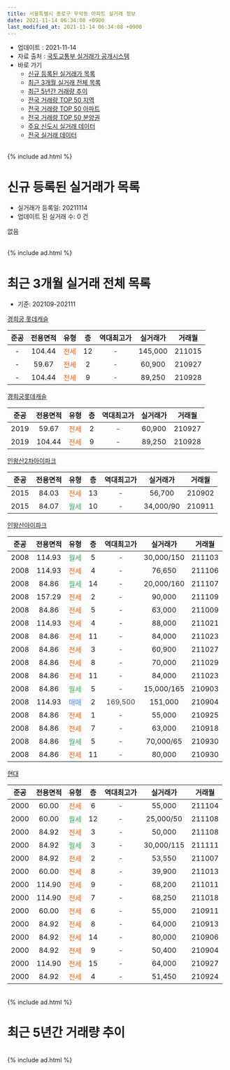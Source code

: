 ```yaml
---
title: 서울특별시 종로구 무악동 아파트 실거래 정보
date: 2021-11-14 06:34:08 +0900
last_modified_at: 2021-11-14 06:34:08 +0900
---
```


* 업데이트 : 2021-11-14
* 자료 출처 : [국토교통부 실거래가 공개시스템](http://rt.molit.go.kr)
* 바로 가기
    * [신규 등록된 실거래가 목록](#신규-등록된-실거래가-목록)
    * [최근 3개월 실거래 전체 목록](#최근-3개월-실거래-전체-목록)
    * [최근 5년간 거래량 추이](#최근-5년간-거래량-추이)
    * [전국 거래량 TOP 50 지역](https://inasie.github.io/apt-trade-info/최근-3개월-전국에서-가장-거래가-많이-발생한-지역)
    * [전국 거래량 TOP 50 아파트](https://inasie.github.io/apt-trade-info/최근-3개월-전국에서-가장-거래가-많이-발생한-아파트)
    * [전국 거래량 TOP 50 분양권](https://inasie.github.io/apt-trade-info/최근-3개월-전국에서-가장-거래가-많이-발생한-분양권)
    * [주요 신도시 실거래 데이터](https://inasie.github.io/apt-trade-info/주요-신도시)
    * [전국 실거래 데이터](https://inasie.github.io/apt-trade-info/전국)
<br>
{% include ad.html %}
<br>

# 신규 등록된 실거래가 목록
* 실거래가 등록일: 20211114
* 업데이트 된 실거래 수: 0 건

없음

<br>
{% include ad.html %}
<br>

# 최근 3개월 실거래 전체 목록
* 기준: 202109-202111


[경희궁 롯데캐슬](https://search.naver.com/search.naver?query=%EC%84%9C%EC%9A%B8%ED%8A%B9%EB%B3%84%EC%8B%9C+%EC%A2%85%EB%A1%9C%EA%B5%AC+%EB%AC%B4%EC%95%85%EB%8F%99+%EA%B2%BD%ED%9D%AC%EA%B6%81+%EB%A1%AF%EB%8D%B0%EC%BA%90%EC%8A%AC)

|준공|전용면적|유형|층|역대최고가|실거래가|거래월|
|:---:|:---:|:---:|:---:|:---:|:---:|:---:|
|-|104.44|<span style="color:#ff5a00">전세</span>|12|<span style="color:#444444">-</span>|145,000|211015|
|-|59.67|<span style="color:#ff5a00">전세</span>|2|<span style="color:#444444">-</span>|60,900|210927|
|-|104.44|<span style="color:#ff5a00">전세</span>|9|<span style="color:#444444">-</span>|89,250|210928|

[경희궁롯데캐슬](https://search.naver.com/search.naver?query=%EC%84%9C%EC%9A%B8%ED%8A%B9%EB%B3%84%EC%8B%9C+%EC%A2%85%EB%A1%9C%EA%B5%AC+%EB%AC%B4%EC%95%85%EB%8F%99+%EA%B2%BD%ED%9D%AC%EA%B6%81%EB%A1%AF%EB%8D%B0%EC%BA%90%EC%8A%AC)

|준공|전용면적|유형|층|역대최고가|실거래가|거래월|
|:---:|:---:|:---:|:---:|:---:|:---:|:---:|
|2019|59.67|<span style="color:#ff5a00">전세</span>|2|<span style="color:#444444">-</span>|60,900|210927|
|2019|104.44|<span style="color:#ff5a00">전세</span>|9|<span style="color:#444444">-</span>|89,250|210928|

[인왕산2차아이파크](https://search.naver.com/search.naver?query=%EC%84%9C%EC%9A%B8%ED%8A%B9%EB%B3%84%EC%8B%9C+%EC%A2%85%EB%A1%9C%EA%B5%AC+%EB%AC%B4%EC%95%85%EB%8F%99+%EC%9D%B8%EC%99%95%EC%82%B02%EC%B0%A8%EC%95%84%EC%9D%B4%ED%8C%8C%ED%81%AC)

|준공|전용면적|유형|층|역대최고가|실거래가|거래월|
|:---:|:---:|:---:|:---:|:---:|:---:|:---:|
|2015|84.03|<span style="color:#ff5a00">전세</span>|13|<span style="color:#444444">-</span>|56,700|210902|
|2015|84.07|<span style="color:#34a853">월세</span>|10|<span style="color:#444444">-</span>|34,000/90|210911|

[인왕산아이파크](https://search.naver.com/search.naver?query=%EC%84%9C%EC%9A%B8%ED%8A%B9%EB%B3%84%EC%8B%9C+%EC%A2%85%EB%A1%9C%EA%B5%AC+%EB%AC%B4%EC%95%85%EB%8F%99+%EC%9D%B8%EC%99%95%EC%82%B0%EC%95%84%EC%9D%B4%ED%8C%8C%ED%81%AC)

|준공|전용면적|유형|층|역대최고가|실거래가|거래월|
|:---:|:---:|:---:|:---:|:---:|:---:|:---:|
|2008|114.93|<span style="color:#34a853">월세</span>|5|<span style="color:#444444">-</span>|30,000/150|211103|
|2008|114.93|<span style="color:#ff5a00">전세</span>|4|<span style="color:#444444">-</span>|76,650|211106|
|2008|84.86|<span style="color:#34a853">월세</span>|14|<span style="color:#444444">-</span>|20,000/160|211107|
|2008|157.29|<span style="color:#ff5a00">전세</span>|2|<span style="color:#444444">-</span>|90,000|211109|
|2008|84.86|<span style="color:#ff5a00">전세</span>|5|<span style="color:#444444">-</span>|63,000|211009|
|2008|114.93|<span style="color:#ff5a00">전세</span>|4|<span style="color:#444444">-</span>|88,000|211021|
|2008|84.86|<span style="color:#ff5a00">전세</span>|11|<span style="color:#444444">-</span>|84,000|211023|
|2008|84.86|<span style="color:#ff5a00">전세</span>|3|<span style="color:#444444">-</span>|60,900|211027|
|2008|84.86|<span style="color:#ff5a00">전세</span>|8|<span style="color:#444444">-</span>|70,000|211029|
|2008|84.86|<span style="color:#ff5a00">전세</span>|11|<span style="color:#444444">-</span>|84,000|211023|
|2008|84.86|<span style="color:#34a853">월세</span>|5|<span style="color:#444444">-</span>|15,000/165|210903|
|2008|114.93|<span style="color:#4285f3">매매</span>|2|<span style="color:#444444">169,500</span>|151,000|210904|
|2008|84.86|<span style="color:#ff5a00">전세</span>|1|<span style="color:#444444">-</span>|55,000|210925|
|2008|84.86|<span style="color:#ff5a00">전세</span>|7|<span style="color:#444444">-</span>|63,000|210918|
|2008|84.86|<span style="color:#34a853">월세</span>|5|<span style="color:#444444">-</span>|70,000/65|210930|
|2008|84.86|<span style="color:#ff5a00">전세</span>|11|<span style="color:#444444">-</span>|80,000|210930|

[현대](https://search.naver.com/search.naver?query=%EC%84%9C%EC%9A%B8%ED%8A%B9%EB%B3%84%EC%8B%9C+%EC%A2%85%EB%A1%9C%EA%B5%AC+%EB%AC%B4%EC%95%85%EB%8F%99+%ED%98%84%EB%8C%80)

|준공|전용면적|유형|층|역대최고가|실거래가|거래월|
|:---:|:---:|:---:|:---:|:---:|:---:|:---:|
|2000|60.00|<span style="color:#ff5a00">전세</span>|6|<span style="color:#444444">-</span>|55,000|211104|
|2000|60.00|<span style="color:#34a853">월세</span>|12|<span style="color:#444444">-</span>|25,000/50|211108|
|2000|84.92|<span style="color:#ff5a00">전세</span>|3|<span style="color:#444444">-</span>|50,000|211108|
|2000|84.92|<span style="color:#34a853">월세</span>|3|<span style="color:#444444">-</span>|30,000/115|211111|
|2000|84.92|<span style="color:#ff5a00">전세</span>|2|<span style="color:#444444">-</span>|53,550|211007|
|2000|60.00|<span style="color:#ff5a00">전세</span>|8|<span style="color:#444444">-</span>|39,900|211013|
|2000|114.90|<span style="color:#ff5a00">전세</span>|9|<span style="color:#444444">-</span>|68,200|211011|
|2000|114.90|<span style="color:#ff5a00">전세</span>|7|<span style="color:#444444">-</span>|68,250|211018|
|2000|60.00|<span style="color:#ff5a00">전세</span>|6|<span style="color:#444444">-</span>|55,000|210911|
|2000|84.92|<span style="color:#ff5a00">전세</span>|8|<span style="color:#444444">-</span>|64,000|210913|
|2000|84.92|<span style="color:#ff5a00">전세</span>|14|<span style="color:#444444">-</span>|80,000|210906|
|2000|84.92|<span style="color:#ff5a00">전세</span>|9|<span style="color:#444444">-</span>|50,400|210904|
|2000|114.90|<span style="color:#ff5a00">전세</span>|15|<span style="color:#444444">-</span>|64,000|210927|
|2000|84.92|<span style="color:#ff5a00">전세</span>|4|<span style="color:#444444">-</span>|51,450|210924|


<br>
{% include ad.html %}
<br>

# 최근 5년간 거래량 추이


<div style="width:100%;">
    <canvas id="deal_progress" height="200"></canvas>
</div>

<script>
new Chart(document.getElementById("deal_progress"), {
    type: 'line',
    data: {
        labels: ['201611','201612','201701','201702','201703','201704','201705','201706','201707','201708','201709','201710','201711','201712','201801','201802','201803','201804','201805','201806','201807','201808','201809','201810','201811','201812','201901','201902','201903','201904','201905','201906','201907','201908','201909','201910','201911','201912','202001','202002','202003','202004','202005','202006','202007','202008','202009','202010','202011','202012','202101','202102','202103','202104','202105','202106','202107','202108','202109','202110','202111'],
        datasets: [{
            label: '매매',
            pointRadius: 1,
            data: [13, 10, 10, 10, 12, 4, 21, 20, 21, 7, 14, 12, 27, 14, 26, 17, 6, 8, 5, 7, 9, 29, 7, 2, 3, 0, 1, 1, 4, 1, 10, 14, 13, 5, 10, 22, 25, 6, 3, 10, 4, 1, 10, 17, 14, 5, 5, 6, 13, 15, 10, 11, 3, 12, 8, 4, 4, 7, 1, 0, 0],
            borderColor: "rgba(255, 201, 14, 1)",
            backgroundColor: "rgba(255, 201, 14, 0.5)",
            fill: false,
            lineTension: 0
        },{
            label: '전월세',
            pointRadius: 1,
            data: [7, 18, 15, 24, 14, 9, 16, 10, 13, 21, 13, 14, 18, 21, 22, 17, 15, 7, 12, 16, 14, 15, 12, 8, 7, 17, 31, 31, 30, 21, 16, 24, 14, 19, 14, 13, 22, 21, 22, 16, 10, 6, 11, 17, 8, 19, 11, 17, 10, 13, 22, 17, 18, 25, 19, 18, 19, 15, 17, 11, 8],
            borderColor: "rgba(0, 141, 185, 1)",
            backgroundColor: "rgba(0, 141, 185, 0.5)",
            fill: false,
            lineTension: 0
        }
        ]
    },
    options: {
        responsive: true,
        title: {
            display: false
        },
        tooltips: {
            mode: 'index',
            intersect: false
        },
        hover: {
            mode: 'nearest',
            intersect: true
        },
        scales: {
            xAxes: [{
                display: true,
                scaleLabel: {
                    display: true,
                    labelString: '년/월'
                }
            }],
            yAxes: [{
                display: true,
                ticks: {
                    suggestedMin: 0,
                },
                scaleLabel: {
                    display: true,
                    labelString: '실거래 수'
                }
            }]
        }
    }
});

</script>


<br>
{% include ad.html %}
<br>


